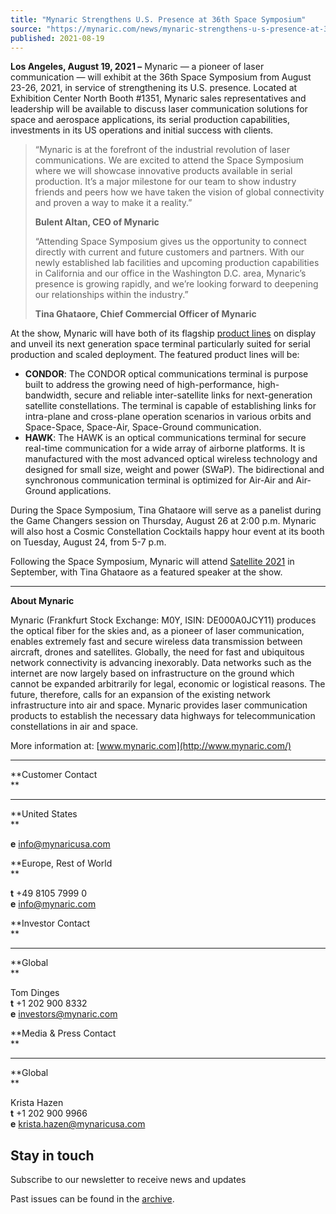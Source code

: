 ```yaml
---
title: "Mynaric Strengthens U.S. Presence at 36th Space Symposium"
source: "https://mynaric.com/news/mynaric-strengthens-u-s-presence-at-36th-space-symposium/"
published: 2021-08-19
---
```

**Los Angeles, August 19, 2021 –** Mynaric — a pioneer of laser communication — will exhibit at the 36th Space Symposium from August 23-26, 2021, in service of strengthening its U.S. presence. Located at Exhibition Center North Booth #1351, Mynaric sales representatives and leadership will be available to discuss laser communication solutions for space and aerospace applications, its serial production capabilities, investments in its US operations and initial success with clients.

> “Mynaric is at the forefront of the industrial revolution of laser communications. We are excited to attend the Space Symposium where we will showcase innovative products available in serial production. It’s a major milestone for our team to show industry friends and peers how we have taken the vision of global connectivity and proven a way to make it a reality.”
> 
> **Bulent Altan, CEO of Mynaric**
> 
> “Attending Space Symposium gives us the opportunity to connect directly with current and future customers and partners. With our newly established lab facilities and upcoming production capabilities in California and our office in the Washington D.C. area, Mynaric’s presence is growing rapidly, and we’re looking forward to deepening our relationships within the industry.”
> 
> **Tina Ghataore, Chief Commercial Officer of Mynaric**

At the show, Mynaric will have both of its flagship [product lines](https://mynaric.com/products/) on display and unveil its next generation space terminal particularly suited for serial production and scaled deployment. The featured product lines will be:

- **CONDOR**: The CONDOR optical communications terminal is purpose built to address the growing need of high-performance, high-bandwidth, secure and reliable inter-satellite links for next-generation satellite constellations. The terminal is capable of establishing links for intra-plane and cross-plane operation scenarios in various orbits and Space-Space, Space-Air, Space-Ground communication.
- **HAWK**: The HAWK is an optical communications terminal for secure real-time communication for a wide array of airborne platforms. It is manufactured with the most advanced optical wireless technology and designed for small size, weight and power (SWaP). The bidirectional and synchronous communication terminal is optimized for Air-Air and Air-Ground applications.

During the Space Symposium, Tina Ghataore will serve as a panelist during the Game Changers session on Thursday, August 26 at 2:00 p.m. Mynaric will also host a Cosmic Constellation Cocktails happy hour event at its booth on Tuesday, August 24, from 5-7 p.m.

Following the Space Symposium, Mynaric will attend [Satellite 2021](https://www.satshow.com/) in September, with Tina Ghataore as a featured speaker at the show.

---

**About Mynaric**

Mynaric (Frankfurt Stock Exchange: M0Y, ISIN: DE000A0JCY11) produces the optical fiber for the skies and, as a pioneer of laser communication, enables extremely fast and secure wireless data transmission between aircraft, drones and satellites. Globally, the need for fast and ubiquitous network connectivity is advancing inexorably. Data networks such as the internet are now largely based on infrastructure on the ground which cannot be expanded arbitrarily for legal, economic or logistical reasons. The future, therefore, calls for an expansion of the existing network infrastructure into air and space. Mynaric provides laser communication products to establish the necessary data highways for telecommunication constellations in air and space.

More information at: [www.mynaric.com](http://www.mynaric.com/)

---

**Customer Contact  
**

---

**United States  
**

**e** [info@mynaricusa.com](https://mynaric.com/news/mynaric-strengthens-u-s-presence-at-36th-space-symposium/)

**Europe, Rest of World  
**

**t** +49 8105 7999 0  
**e** [info@mynaric.com](https://mynaric.com/news/mynaric-strengthens-u-s-presence-at-36th-space-symposium/)

**Investor Contact  
**

---

**Global  
**

Tom Dinges  
**t** +1 202 900 8332  
**e** [investors@mynaric.com](https://mynaric.com/news/mynaric-strengthens-u-s-presence-at-36th-space-symposium/)

**Media & Press Contact  
**

---

**Global  
**

Krista Hazen  
**t** +1 202 900 9966  
**e** [krista.hazen@mynaricusa.com](https://mynaric.com/news/mynaric-strengthens-u-s-presence-at-36th-space-symposium/)

## Stay in touch

Subscribe to our newsletter to receive news and updates

Past issues can be found in the [archive](https://us17.campaign-archive.com/home/?u=7b919ac48d490499a79acff9f&id=aaebe0d6df).